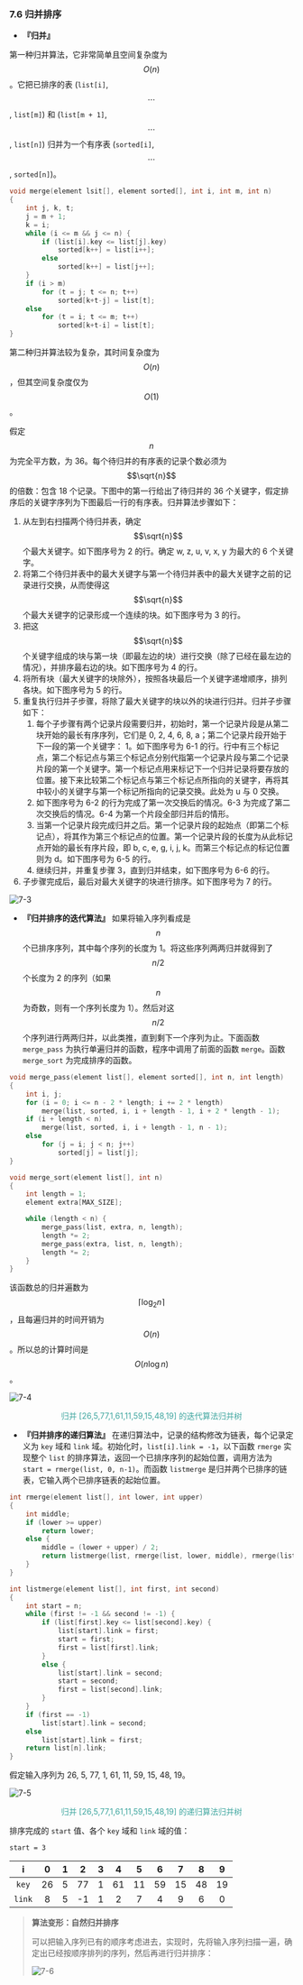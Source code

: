 ### 7.6 归并排序

- **『归并』**

第一种归并算法，它非常简单且空间复杂度为 $$O(n)$$。它把已排序的表 (`list[i]`, $$\cdots$$ , `list[m]`) 和 (`list[m + 1]`, $$\cdots$$ , `list[n]`) 归并为一个有序表 (`sorted[i]`, $$\cdots$$ , `sorted[n]`)。

```c++
void merge(element lsit[], element sorted[], int i, int m, int n)
{
    int j, k, t;
    j = m + 1;
    k = i;
    while (i <= m && j <= n) {
        if (list[i].key <= list[j].key)
            sorted[k++] = list[i++];
        else
            sorted[k++] = list[j++];
    }
    if (i > m)
        for (t = j; t <= n; t++)
            sorted[k+t-j] = list[t];
    else
        for (t = i; t <= m; t++)
            sorted[k+t-i] = list[t];
}
```

第二种归并算法较为复杂，其时间复杂度为 $$O(n)$$，但其空间复杂度仅为 $$O(1)$$。

假定 $$n$$ 为完全平方数，为 36。每个待归并的有序表的记录个数必须为 $$\sqrt{n}$$ 的倍数：包含 18 个记录。下图中的第一行给出了待归并的 36 个关键字，假定排序后的关键字序列为下图最后一行的有序表。归并算法步骤如下：

1. 从左到右扫描两个待归并表，确定 $$\sqrt{n}$$ 个最大关键字。如下图序号为 2 的行。确定 w, z, u, v, x, y 为最大的 6 个关键字。
2. 将第二个待归并表中的最大关键字与第一个待归并表中的最大关键字之前的记录进行交换，从而使得这 $$\sqrt{n}$$ 个最大关键字的记录形成一个连续的块。如下图序号为 3 的行。
3. 把这 $$\sqrt{n}$$ 个关键字组成的块与第一块（即最左边的块）进行交换（除了已经在最左边的情况），并排序最右边的块。如下图序号为 4 的行。
4. 将所有块（最大关键字的块除外），按照各块最后一个关键字递增顺序，排列各块。如下图序号为 5 的行。
5. 重复执行归并子步骤，将除了最大关键字的块以外的块进行归并。归并子步骤如下：
   1. 每个子步骤有两个记录片段需要归并，初始时，第一个记录片段是从第二块开始的最长有序序列，它们是 0, 2, 4, 6, 8, a；第二个记录片段开始于下一段的第一个关键字： 1。如下图序号为 6-1 的行。行中有三个标记点，第二个标记点与第三个标记点分别代指第一个记录片段与第二个记录片段的第一个关键字。第一个标记点用来标记下一个归并记录将要存放的位置。接下来比较第二个标记点与第三个标记点所指向的关键字，再将其中较小的关键字与第一个标记所指向的记录交换。此处为 u 与 0 交换。
   2. 如下图序号为 6-2 的行为完成了第一次交换后的情况。6-3 为完成了第二次交换后的情况。6-4 为第一个片段全部归并后的情形。
   3. 当第一个记录片段完成归并之后。第一个记录片段的起始点（即第二个标记点），将其作为第三个标记点的位置。第一个记录片段的长度为从此标记点开始的最长有序片段，即 b, c, e, g, i, j, k。而第三个标记点的标记位置则为 d。如下图序号为 6-5 的行。
   4. 继续归并，并重复步骤 3，直到归并结束，如下图序号为 6-6 的行。
6. 子步骤完成后，最后对最大关键字的块进行排序。如下图序号为 7 的行。

![7-3](res/7-3.svg)

- **『归并排序的迭代算法』** 如果将输入序列看成是 $$n$$ 个已排序序列，其中每个序列的长度为 1。将这些序列两两归并就得到了 $$n/2$$ 个长度为 2 的序列（如果 $$n$$ 为奇数，则有一个序列长度为 1）。然后对这 $$n/2$$ 个序列进行两两归并，以此类推，直到剩下一个序列为止。下面函数 `merge_pass` 为执行单遍归并的函数，程序中调用了前面的函数 `merge`。函数 `merge_sort` 为完成排序的函数。

```c++
void merge_pass(element list[], element sorted[], int n, int length)
{
    int i, j;
    for (i = 0; i <= n - 2 * length; i += 2 * length)
        merge(list, sorted, i, i + length - 1, i + 2 * length - 1);
    if (i + length < n)
        merge(list, sorted, i, i + length - 1, n - 1);
    else
        for (j = i; j < n; j++)
            sorted[j] = list[j];
}
```

```c++
void merge_sort(element list[], int n)
{
    int length = 1;
    element extra[MAX_SIZE];

    while (length < n) {
        merge_pass(list, extra, n, length);
        length *= 2;
        merge_pass(extra, list, n, length);
        length *= 2;
    }
}
```

该函数总的归并遍数为 $$\lceil \log_2n \rceil$$，且每遍归并的时间开销为 $$O(n)$$。所以总的计算时间是 $$O(n\log n)$$。

![7-4](res/7-4.svg)

<p style="color:#3ea69f" align="center">
归并 [26,5,77,1,61,11,59,15,48,19] 的迭代算法归并树
</p>

- **『归并排序的递归算法』** 在递归算法中，记录的结构修改为链表，每个记录定义为 `key` 域和 `link` 域。初始化时，`list[i].link = -1`，以下函数 `rmerge` 实现整个 `list` 的排序算法，返回一个已排序序列的起始位置，调用方法为 `start = rmerge(list, 0, n-1)`。而函数 `listmerge` 是归并两个已排序的链表，它输入两个已排序链表的起始位置。

```c++
int rmerge(element list[], int lower, int upper)
{
    int middle;
    if (lower >= upper)
        return lower;
    else {
        middle = (lower + upper) / 2;
        return listmerge(list, rmerge(list, lower, middle), rmerge(list, middle+1, upper));
    }
}
```

```c++
int listmerge(element list[], int first, int second)
{
    int start = n;
    while (first != -1 && second != -1) {
        if (list[first].key <= list[second].key) {
            list[start].link = first;
            start = first;
            first = list[first].link;
        }
        else {
            list[start].link = second;
            start = second;
            first = list[second].link;
        }
    }
    if (first == -1)
        list[start].link = second;
    else
        list[start].link = first;
    return list[n].link;
}
```

假定输入序列为 26, 5, 77, 1, 61, 11, 59, 15, 48, 19。

![7-5](res/7-5.svg)

<p style="color:#3ea69f" align="center">
归并 [26,5,77,1,61,11,59,15,48,19] 的递归算法归并树
</p>

<span id="7.6-递归的归并排序的结果"></span>

排序完成的 `start` 值、各个 `key` 域和 `link` 域的值：

`start = 3`

i | 0 | 1 | 2 | 3 | 4 | 5 | 6 | 7 | 8 | 9
:-: | :-: | :-: | :-: | :-: | :-: | :-: | :-: | :-: | :-: | :-:
`key` | 26 | 5 | 77 | 1 | 61 | 11 | 59 | 15 | 48 | 19
`link` | 8 | 5 | -1 | 1 | 2 | 7 | 4 | 9 | 6 | 0

> **算法变形：自然归并排序**
> 
> 可以把输入序列已有的顺序考虑进去，实现时，先将输入序列扫描一遍，确定出已经按顺序排列的序列，然后再进行归并排序：
> 
> ![7-6](res/7-6.svg)
